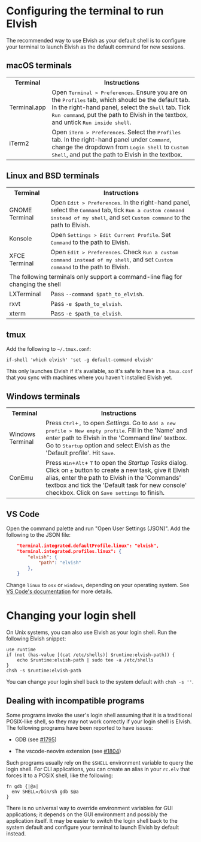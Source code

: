 <!-- toc -->

# Configuring the terminal to run Elvish

The recommended way to use Elvish as your default shell is to configure your
terminal to launch Elvish as the default command for new sessions.

## macOS terminals

<table>
  <tr>
    <th>Terminal</th>
    <th>Instructions</th>
  </tr>
  <tr>
    <td>Terminal.app</td>
    <td>
      Open <kbd>Terminal &gt; Preferences</kbd>.
      Ensure you are on the <kbd>Profiles</kbd> tab, which
      should be the default tab. In the right-hand panel, select the
      <kbd>Shell</kbd> tab. Tick
      <kbd>Run command</kbd>, put the path to Elvish in the
      textbox, and untick <kbd>Run inside shell</kbd>.
    </td>
  </tr>
  <tr>
    <td>iTerm2</td>
    <td>
      Open <kbd>iTerm &gt; Preferences</kbd>. Select the
      <kbd>Profiles</kbd> tab. In the right-hand panel under
      <kbd>Command</kbd>, change the dropdown from
      <kbd>Login Shell</kbd> to
      <kbd>Custom Shell</kbd>, and put the path to Elvish in the
      textbox.
    </td>
  </tr>
</table>

## Linux and BSD terminals

<table>
  <tr>
    <th>Terminal</th>
    <th>Instructions</th>
  </tr>
  <tr>
    <td>GNOME Terminal</td>
    <td>
      Open <kbd>Edit &gt; Preferences</kbd>. In the right-hand
      panel, select the <kbd>Command</kbd> tab, tick
      <kbd>Run a custom command instead of my shell</kbd>,
      and set <kbd>Custom command</kbd> to the path to Elvish.
    </td>
  </tr>
  <tr>
    <td>Konsole</td>
    <td>
      Open <kbd>Settings &gt; Edit Current Profile</kbd>.
      Set <kbd>Command</kbd> to the path to Elvish.
    </td>
  </tr>
  <tr>
    <td>XFCE Terminal</td>
    <td>
      Open <kbd>Edit &gt; Preferences</kbd>. Check
      <kbd>Run a custom command instead of my shell</kbd>,
      and set <kbd>Custom command</kbd> to the path to Elvish.
    </td>
  </tr>
  <tr class="table-section">
    <td colspan="2" class="notice">
      The following terminals only support a command-line flag for changing
      the shell
    </td>
  </tr>
  <tr>
    <td>LXTerminal</td>
    <td>Pass <code>--command $path_to_elvish</code>.</td>
  </tr>
  <tr>
    <td>rxvt</td>
    <td>Pass <code>-e $path_to_elvish</code>.</td>
  </tr>
  <tr>
    <td>xterm</td>
    <td>Pass <code>-e $path_to_elvish</code>.</td>
  </tr>
</table>

## tmux

Add the following to `~/.tmux.conf`:

```tmux
if-shell 'which elvish' 'set -g default-command elvish'
```

This only launches Elvish if it's available, so it's safe to have in a
`.tmux.conf` that you sync with machines where you haven't installed Elvish yet.

## Windows terminals

<table>
  <tr>
    <th>Terminal</th>
    <th>Instructions</th>
  </tr>
  <tr>
    <td>Windows Terminal</td>
    <td>
      Press <kbd>Ctrl</kbd>+<kbd>,</kbd> to
      open <i>Settings</i>. Go to <kbd>Add a new profile &gt; New
      empty profile</kbd>. Fill in the 'Name' and enter path to Elvish in
      the 'Command line' textbox. Go to <kbd>Startup</kbd>
      option and select Elvish as the 'Default profile'. Hit
      <kbd>Save</kbd>.
    </td>
  </tr>
  <tr>
    <td>ConEmu</td>
    <td>
      Press <kbd>Win</kbd>+<kbd>Alt</kbd>+
      <kbd>T</kbd> to open the <i>Startup Tasks</i> dialog.
      Click on <kbd>±</kbd> button to create a new task,
      give it Elvish alias, enter the path to Elvish in the 'Commands'
      textbox and tick the 'Default task for new console' checkbox.
      Click on <kbd>Save settings</kbd> to finish.
    </td>
  </tr>
</table>

## VS Code

Open the command palette and run "Open User Settings (JSON)". Add the following
to the JSON file:

```json
    "terminal.integrated.defaultProfile.linux": "elvish",
    "terminal.integrated.profiles.linux": {
        "elvish": {
            "path": "elvish"
        },
    }
```

Change `linux` to `osx` or `windows`, depending on your operating system. See
[VS Code's documentation](https://code.visualstudio.com/docs/terminal/profiles)
for more details.

# Changing your login shell

On Unix systems, you can also use Elvish as your login shell. Run the following
Elvish snippet:

```elvish
use runtime
if (not (has-value [(cat /etc/shells)] $runtime:elvish-path)) {
    echo $runtime:elvish-path | sudo tee -a /etc/shells
}
chsh -s $runtime:elvish-path
```

You can change your login shell back to the system default with `chsh -s ''`.

## Dealing with incompatible programs

Some programs invoke the user's login shell assuming that it is a traditional
POSIX-like shell, so they may not work correctly if your login shell is Elvish.
The following programs have been reported to have issues:

-   GDB (see [#1795](https://b.elv.sh/1795))

-   The vscode-neovim extension (see [#1804](https://b.elv.sh/1804))

Such programs usually rely on the `$SHELL` environment variable to query the
login shell. For CLI applications, you can create an alias in your `rc.elv` that
forces it to a POSIX shell, like the following:

```elvish
fn gdb {|@a|
  env SHELL=/bin/sh gdb $@a
}
```

There is no universal way to override environment variables for GUI
applications; it depends on the GUI environment and possibly the application
itself. It may be easier to switch the login shell back to the system default
and configure your terminal to launch Elvish by default instead.
